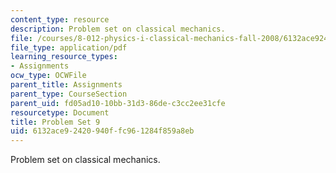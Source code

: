 ```yaml
---
content_type: resource
description: Problem set on classical mechanics.
file: /courses/8-012-physics-i-classical-mechanics-fall-2008/6132ace92420940ffc961284f859a8eb_ps9.pdf
file_type: application/pdf
learning_resource_types:
- Assignments
ocw_type: OCWFile
parent_title: Assignments
parent_type: CourseSection
parent_uid: fd05ad10-10bb-31d3-86de-c3cc2ee31cfe
resourcetype: Document
title: Problem Set 9
uid: 6132ace9-2420-940f-fc96-1284f859a8eb
---
```

Problem set on classical mechanics.